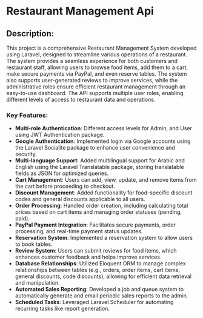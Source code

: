 # Restaurant Management Api

## Description:
This project is a comprehensive Restaurant Management System developed using Laravel, designed to streamline various operations of a restaurant. The system provides a seamless experience for both customers and restaurant staff, allowing users to browse food items, add them to a cart, make secure payments via PayPal, and even reserve tables. The system also supports user-generated reviews to improve services, while the administrative roles ensure efficient restaurant management through an easy-to-use dashboard. The API supports multiple user roles, enabling different levels of access to restaurant data and operations.

### Key Features:
- **Multi-role Authentication**: Different access levels for Admin, and User using JWT Authentication package.
- **Google Authentication**: Implemented login via Google accounts using the Laravel Socialite package to enhance user convenience and security.
- **Multi-language Support**: Added multilingual support for Arabic and English using the Laravel Translatable package, storing translatable fields as JSON for optimized queries.
- **Cart Management**: Users can add, view, update, and remove items from the cart before proceeding to checkout.
- **Discount Management**: Added functionality for food-specific discount codes and general discounts applicable to all users.
- **Order Processing**: Handled order creation, including calculating total prices based on cart items and managing order statuses (pending, paid).
- **PayPal Payment Integration**: Facilitates secure payments, order processing, and real-time payment status updates.
- **Reservation System**: Implemented a reservation system to allow users to book tables.
- **Review System**: Users can submit reviews for food items, which enhances customer feedback and helps improve services.
- **Database Relationships**: Utilized Eloquent ORM to manage complex relationships between tables (e.g., orders, order items, cart items, general discounts, code discounts), allowing for efficient data retrieval and manipulation.
- **Automated Sales Reporting**: Developed a job and queue system to automatically generate and email periodic sales reports to the admin.
- **Scheduled Tasks**: Leveraged Laravel Scheduler for automating recurring tasks like report generation.

